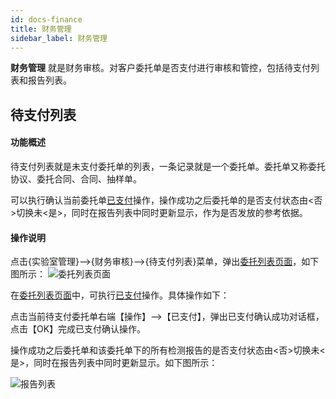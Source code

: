 ```yaml
---
id: docs-finance
title: 财务管理
sidebar_label: 财务管理
---
```


**财务管理** 就是财务审核。对客户委托单是否支付进行审核和管控，包括待支付列表和报告列表。

## 待支付列表

#### 功能概述

待支付列表就是未支付委托单的列表，一条记录就是一个委托单。委托单又称委托协议、委托合同、合同、抽样单。

可以执行确认当前委托单[已支付](#已支付)操作，操作成功之后委托单的是否支付状态由<否>切换未<是>，同时在报告列表中同时更新显示，作为是否发放的参考依据。

#### 操作说明

点击{实验室管理}-->{财务审核}-->{待支付列表}菜单，弹出[委托列表页面](#委托列表页面)，如下图所示：
![委托列表页面](http://datmfiles.ebookchain.org/1KsPRphUg6L%E8%B4%A2%E5%8A%A1%E7%AE%A1%E7%90%86-%E5%BE%85%E6%94%AF%E4%BB%98%E5%88%97%E8%A1%A8%E6%93%8D%E4%BD%9C%E9%A1%B5%E9%9D%A2.png "委托列表页面")

在[委托列表页面](#委托列表页面)中，可执行[已支付](#已支付)操作。具体操作如下：

<html><span id='已支付'></span></html>

   点击当前待支付委托单右端【操作】-->【已支付】，弹出已支付确认成功对话框，点击【OK】完成已支付确认操作。
   
   操作成功之后委托单和该委托单下的所有检测报告的是否支付状态由<否>切换未<是>，同时在报告列表中同时更新显示。如下图所示：
 
![报告列表](http://datmfiles.ebookchain.org/1KsVv9BOgoq%E8%B4%A2%E5%8A%A1%E7%AE%A1%E7%90%86-%E6%8A%A5%E5%91%8A%E5%88%97%E8%A1%A8.png "报告列表")
